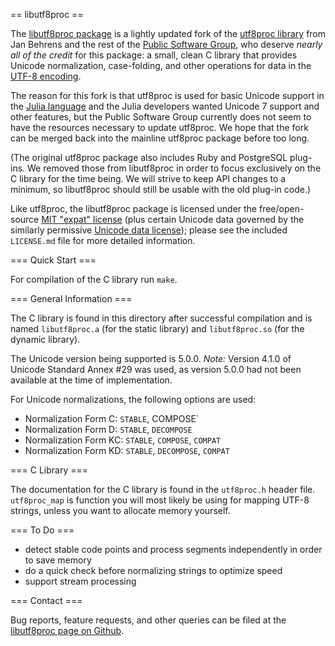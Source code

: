 == libutf8proc ==

The [libutf8proc package](https://github.com/JuliaLang/libutf8proc) is
a lightly updated fork of the [utf8proc
library](http://www.public-software-group.org/utf8proc) from Jan
Behrens and the rest of the [Public Software
Group](http://www.public-software-group.org/), who deserve *nearly all
of the credit* for this package: a small, clean C library that
provides Unicode normalization, case-folding, and other operations for
data in the [UTF-8 encoding](http://en.wikipedia.org/wiki/UTF-8).

The reason for this fork is that utf8proc is used for basic Unicode
support in the [Julia language](http://julialang.org/) and the Julia
developers wanted Unicode 7 support and other features, but the
Public Software Group currently does not seem to have the resources
necessary to update utf8proc.  We hope that the fork can be merged
back into the mainline utf8proc package before too long.

(The original utf8proc package also includes Ruby and PostgreSQL plug-ins.
We removed those from libutf8proc in order to focus exclusively on the C
library for the time being.  We will strive to keep API changes to a minimum,
so libutf8proc should still be usable with the old plug-in code.)

Like utf8proc, the libutf8proc package is licensed under the
free/open-source [MIT "expat"
license](http://opensource.org/licenses/MIT) (plus certain Unicode
data governed by the similarly permissive [Unicode data
license](http://www.unicode.org/copyright.html#Exhibit1)); please see
the included `LICENSE.md` file for more detailed information.

=== Quick Start ===

For compilation of the C library run `make`.

=== General Information ===

The C library is found in this directory after successful compilation
and is named `libutf8proc.a` (for the static library) and
`libutf8proc.so` (for the dynamic library).

The Unicode version being supported is 5.0.0.
*Note:* Version 4.1.0 of Unicode Standard Annex #29 was used, as
version 5.0.0 had not been available at the time of implementation.

For Unicode normalizations, the following options are used:

* Normalization Form C:  `STABLE`, COMPOSE`
* Normalization Form D:  `STABLE`, `DECOMPOSE`
* Normalization Form KC: `STABLE`, `COMPOSE`, `COMPAT`
* Normalization Form KD: `STABLE`, `DECOMPOSE`, `COMPAT`

=== C Library ===

The documentation for the C library is found in the `utf8proc.h` header file.
`utf8proc_map` is function you will most likely be using for mapping UTF-8
strings, unless you want to allocate memory yourself.

=== To Do ===

* detect stable code points and process segments independently in order to save memory
* do a quick check before normalizing strings to optimize speed
* support stream processing

=== Contact ===

Bug reports, feature requests, and other queries can be filed at
the [libutf8proc page on Github](https://github.com/JuliaLang/libutf8proc).

